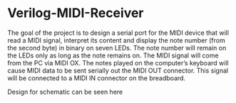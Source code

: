 # Verilog-MIDI-Receiver

The goal of the project is to design a serial port for the MIDI device that will read a MIDI signal, interpret its content and display the note number
(from the second byte) in binary on seven LEDs. The note number will remain on the LEDs only as long as the note remains on. The
MIDI signal will come from the PC via MIDI OX. The notes played on the computer’s keyboard will cause MIDI data
to be sent serially out the MIDI OUT connector. This signal will be connected to a MIDI IN connector on the breadboard.

Design for schematic can be seen here
